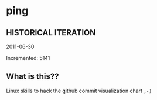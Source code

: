 # ping

## HISTORICAL ITERATION
2011-06-30

Incremented: 5141

## What is this?? 
Linux skills to hack the github commit visualization chart `;-)`
